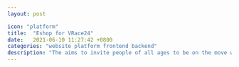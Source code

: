```yaml
---
layout: post

icon: "platform"
title:  "Eshop for VRace24"
date:   2021-06-10 11:27:42 +0800
categories: "website platform frontend backend"
description: "The aims to invite people of all ages to be on the move whenever and wherever they like."
---
```

#### 